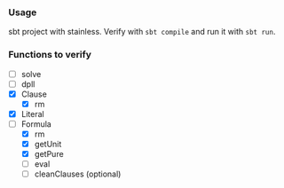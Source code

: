 ### Usage

sbt project with stainless. Verify with `sbt compile` and run it with `sbt run`.

### Functions to verify

- [ ] solve
- [ ] dpll
- [x] Clause
    - [x] rm 
- [x] Literal
- [ ] Formula
    - [x] rm
    - [x] getUnit
    - [x] getPure
    - [ ] eval
    - [ ] cleanClauses (optional)
